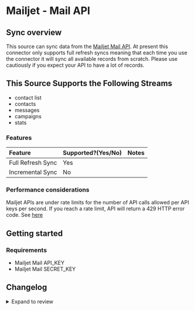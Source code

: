 # Mailjet - Mail API

## Sync overview

This source can sync data from the [Mailjet Mail API](https://dev.mailjet.com/email/guides/). At present this connector only supports full refresh syncs meaning that each time you use the connector it will sync all available records from scratch. Please use cautiously if you expect your API to have a lot of records.

## This Source Supports the Following Streams

- contact list
- contacts
- messages
- campaigns
- stats

### Features

| Feature           | Supported?\(Yes/No\) | Notes |
| :---------------- | :------------------- | :---- |
| Full Refresh Sync | Yes                  |       |
| Incremental Sync  | No                   |       |

### Performance considerations

Mailjet APIs are under rate limits for the number of API calls allowed per API keys per second. If you reach a rate limit, API will return a 429 HTTP error code. See [here](https://dev.mailjet.com/email/reference/overview/rate-limits/)

## Getting started

### Requirements

- Mailjet Mail API_KEY
- Mailjet Mail SECRET_KEY

## Changelog

<details>
  <summary>Expand to review</summary>

| Version | Date       | Pull Request                                              | Subject                                        |
| :------ | :--------- | :-------------------------------------------------------- | :--------------------------------------------- |
| 0.2.12 | 2025-05-10 | [59781](https://github.com/airbytehq/airbyte/pull/59781) | Update dependencies |
| 0.2.11 | 2025-05-03 | [58794](https://github.com/airbytehq/airbyte/pull/58794) | Update dependencies |
| 0.2.10 | 2025-04-19 | [58200](https://github.com/airbytehq/airbyte/pull/58200) | Update dependencies |
| 0.2.9 | 2025-04-12 | [57720](https://github.com/airbytehq/airbyte/pull/57720) | Update dependencies |
| 0.2.8 | 2025-04-05 | [57083](https://github.com/airbytehq/airbyte/pull/57083) | Update dependencies |
| 0.2.7 | 2025-03-29 | [56711](https://github.com/airbytehq/airbyte/pull/56711) | Update dependencies |
| 0.2.6 | 2025-03-22 | [56026](https://github.com/airbytehq/airbyte/pull/56026) | Update dependencies |
| 0.2.5 | 2025-03-08 | [55444](https://github.com/airbytehq/airbyte/pull/55444) | Update dependencies |
| 0.2.4 | 2025-03-01 | [54764](https://github.com/airbytehq/airbyte/pull/54764) | Update dependencies |
| 0.2.3 | 2025-02-22 | [54322](https://github.com/airbytehq/airbyte/pull/54322) | Update dependencies |
| 0.2.2 | 2025-02-15 | [47463](https://github.com/airbytehq/airbyte/pull/47463) | Update dependencies |
| 0.2.1 | 2024-08-16 | [44196](https://github.com/airbytehq/airbyte/pull/44196) | Bump source-declarative-manifest version |
| 0.2.0 | 2024-08-15 | [44129](https://github.com/airbytehq/airbyte/pull/44129) | Refactor connector to manifest-only format |
| 0.1.16 | 2024-08-12 | [43814](https://github.com/airbytehq/airbyte/pull/43814) | Update dependencies |
| 0.1.15 | 2024-08-10 | [43571](https://github.com/airbytehq/airbyte/pull/43571) | Update dependencies |
| 0.1.14 | 2024-08-03 | [43161](https://github.com/airbytehq/airbyte/pull/43161) | Update dependencies |
| 0.1.13 | 2024-07-27 | [42613](https://github.com/airbytehq/airbyte/pull/42613) | Update dependencies |
| 0.1.12 | 2024-07-20 | [42245](https://github.com/airbytehq/airbyte/pull/42245) | Update dependencies |
| 0.1.11 | 2024-07-13 | [41867](https://github.com/airbytehq/airbyte/pull/41867) | Update dependencies |
| 0.1.10 | 2024-07-10 | [41587](https://github.com/airbytehq/airbyte/pull/41587) | Update dependencies |
| 0.1.9 | 2024-07-09 | [41177](https://github.com/airbytehq/airbyte/pull/41177) | Update dependencies |
| 0.1.8 | 2024-07-06 | [40930](https://github.com/airbytehq/airbyte/pull/40930) | Update dependencies |
| 0.1.7 | 2024-07-02 | [40257](https://github.com/airbytehq/airbyte/pull/40257) | Make compatible with builder |
| 0.1.6 | 2024-06-25 | [40415](https://github.com/airbytehq/airbyte/pull/40415) | Update dependencies |
| 0.1.5 | 2024-06-22 | [40065](https://github.com/airbytehq/airbyte/pull/40065) | Update dependencies |
| 0.1.4 | 2024-06-04 | [38939](https://github.com/airbytehq/airbyte/pull/38939) | [autopull] Upgrade base image to v1.2.1 |
| 0.1.3 | 2024-05-21 | [38483](https://github.com/airbytehq/airbyte/pull/38483) | [autopull] base image + poetry + up_to_date |
| 0.1.2   | 2022-12-18 | [#30924](https://github.com/airbytehq/airbyte/pull/30924) | Adds Subject field to `message` stream         |
| 0.1.1   | 2022-04-19 | [#24689](https://github.com/airbytehq/airbyte/pull/24689) | Add listrecipient stream                       |
| 0.1.0   | 2022-10-26 | [#18332](https://github.com/airbytehq/airbyte/pull/18332) | 🎉 New Source: Mailjet Mail API [low-code CDK] |

</details>
